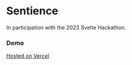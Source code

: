 # Sentience

In participation with the 2023 Svelte Hackathon.

### Demo

[Hosted on Vercel](https://app-two-olive.vercel.app/ai)
